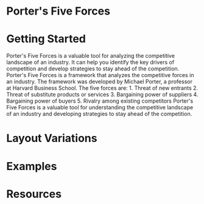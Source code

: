 
# Porter's Five Forces

# Getting Started

Porter's Five Forces is a valuable tool for analyzing the competitive landscape of an industry. It can help you identify the key drivers of competition and develop strategies to stay ahead of the competition. Porter's Five Forces is a framework that analyzes the competitive forces in an industry. The framework was developed by Michael Porter, a professor at Harvard Business School. The five forces are: 1. Threat of new entrants 2. Threat of substitute products or services 3. Bargaining power of suppliers 4. Bargaining power of buyers 5. Rivalry among existing competitors Porter's Five Forces is a valuable tool for understanding the competitive landscape of an industry and developing strategies to stay ahead of the competition.

# Layout Variations
# Examples
# Resources
